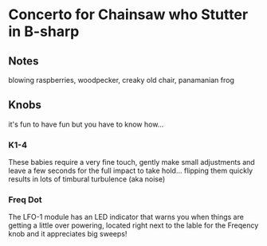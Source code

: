 # Concerto for Chainsaw who Stutter in B-sharp

## Notes

blowing raspberries, woodpecker, creaky old chair, panamanian frog 

## Knobs
it's fun to have fun but you have to know how...
### K1-4
These babies require a very fine touch, gently make small adjustments and leave a few seconds for the full impact to take hold... flipping them quickly results in lots of timbural turbulence (aka noise)

### Freq Dot
The LFO-1 module has an LED indicator that warns you when things are getting a little over powering, located right next to the lable for the Freqency knob and it appreciates big sweeps!